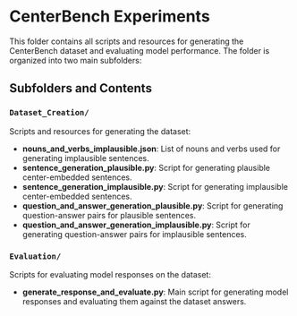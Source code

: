 # CenterBench Experiments

This folder contains all scripts and resources for generating the CenterBench dataset and evaluating model performance. The folder is organized into two main subfolders:

## Subfolders and Contents

### `Dataset_Creation/`
Scripts and resources for generating the dataset:
- **nouns_and_verbs_implausible.json**: List of nouns and verbs used for generating implausible sentences.
- **sentence_generation_plausible.py**: Script for generating plausible center-embedded sentences.
- **sentence_generation_implausible.py**: Script for generating implausible center-embedded sentences.
- **question_and_answer_generation_plausible.py**: Script for generating question-answer pairs for plausible sentences.
- **question_and_answer_generation_implausible.py**: Script for generating question-answer pairs for implausible sentences.

### `Evaluation/`
Scripts for evaluating model responses on the dataset:
- **generate_response_and_evaluate.py**: Main script for generating model responses and evaluating them against the dataset answers.